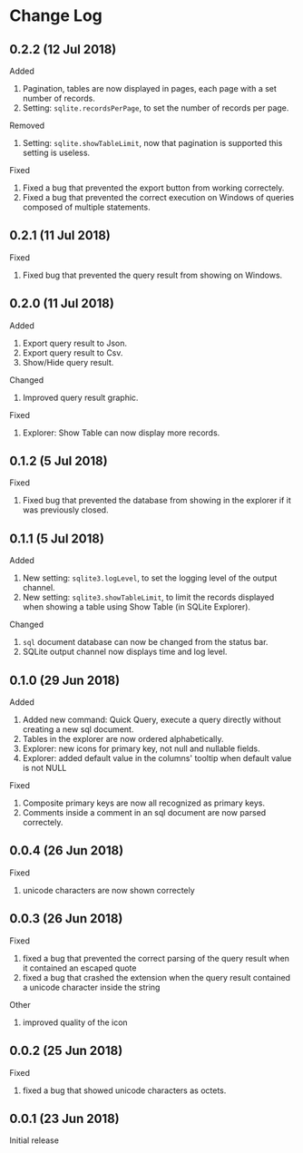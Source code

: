 # Change Log

## 0.2.2 (12 Jul 2018)
Added
1. Pagination, tables are now displayed in pages, each page with a set number of records.
2. Setting: ```sqlite.recordsPerPage```, to set the number of records per page.

Removed
1. Setting: ```sqlite.showTableLimit```, now that pagination is supported this setting is useless.

Fixed
1. Fixed a bug that prevented the export button from working correctely.
1. Fixed a bug that prevented the correct execution on Windows of queries composed of multiple statements.

## 0.2.1 (11 Jul 2018)
Fixed
1. Fixed bug that prevented the query result from showing on Windows.

## 0.2.0 (11 Jul 2018)
Added
1. Export query result to Json.
2. Export query result to Csv.
3. Show/Hide query result.

Changed
1. Improved query result graphic.

Fixed
1. Explorer: Show Table can now display more records.

## 0.1.2 (5 Jul 2018)
Fixed
1.  Fixed bug that prevented the database from showing in the explorer if it was previously closed.

## 0.1.1 (5 Jul 2018)
Added
1. New setting: ```sqlite3.logLevel```, to set the logging level of the output channel.
2. New setting: ```sqlite3.showTableLimit```, to limit the records displayed when showing a table using Show Table (in SQLite Explorer).

Changed
1. ```sql``` document database can now be changed from the status bar.
2. SQLite output channel now displays time and log level.

## 0.1.0 (29 Jun 2018)
Added
1. Added new command: Quick Query, execute a query directly without creating a new sql document.
2. Tables in the explorer are now ordered alphabetically.
3. Explorer: new icons for primary key, not null and nullable fields.
4. Explorer: added default value in the columns' tooltip when default value is not NULL

Fixed
1. Composite primary keys are now all recognized as primary keys.
2. Comments inside a comment in an sql document are now parsed correctely.

## 0.0.4 (26 Jun 2018)
Fixed
1. unicode characters are now shown correctely

## 0.0.3 (26 Jun 2018)
Fixed
1. fixed a bug that prevented the correct parsing of the query result when it contained an escaped quote
2. fixed a bug that crashed the extension when the query result contained a unicode character inside the string

Other
1. improved quality of the icon

## 0.0.2 (25 Jun 2018)
Fixed
1. fixed a bug that showed unicode characters as octets.

## 0.0.1 (23 Jun 2018)
 Initial release
